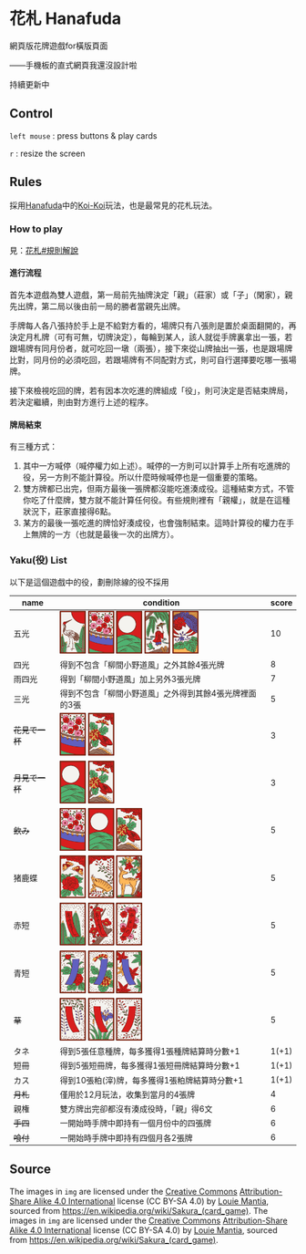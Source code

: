 # 花札 Hanafuda

網頁版花牌遊戲for橫版頁面

——手機板的直式網頁我還沒設計啦

持續更新中

## Control

`left mouse` : press buttons & play cards

`r` : resize the screen

## Rules

採用[Hanafuda](https://en.wikipedia.org/wiki/Hanafuda)中的[Koi-Koi](https://en.wikipedia.org/wiki/Koi-Koi)玩法，也是最常見的花札玩法。
<br/>

### How to play

見：[花札#規則解說](https://zh.wikipedia.org/wiki/花札#規則解說)

#### 進行流程

首先本遊戲為雙人遊戲，第一局前先抽牌決定「親」（莊家）或「子」（閑家），親先出牌，第二局以後由前一局的勝者當親先出牌。

手牌每人各八張持於手上是不給對方看的，場牌只有八張則是置於桌面翻開的，再決定月札牌（可有可無，切牌決定），每輪到某人，該人就從手牌裏拿出一張，若跟場牌有同月份者，就可吃回一墩（兩張），接下來從山牌抽出一張，也是跟場牌比對，同月份的必須吃回，若跟場牌有不同配對方式，則可自行選擇要吃哪一張場牌。

接下來檢視吃回的牌，若有因本次吃進的牌組成「役」，則可決定是否結束牌局，若決定繼續，則由對方進行上述的程序。


#### 牌局結束

有三種方式：

1. 其中一方喊停（喊停權力如上述）。喊停的一方則可以計算手上所有吃進牌的役，另一方則不能計算役。所以什麼時候喊停也是一個重要的策略。
2. 雙方牌都已出完，但兩方最後一張牌都沒能吃進湊成役。這種結束方式，不管你吃了什麼牌，雙方就不能計算任何役。有些規則裡有「親權」，就是在這種狀況下，莊家直接得6點。
3. 某方的最後一張吃進的牌恰好湊成役，也會強制結束。這時計算役的權力在手上無牌的一方（也就是最後一次的出牌方）。

### Yaku(役) List

以下是這個遊戲中的役，劃刪除線的役不採用

| name | condition | score |
| --- | --- | --- |
| 五光 | <img src="img/0.png" title="松上鶴" height="75px"> <img src="img/8.png" title="櫻上幕簾" height="75px"> <img src="img/28.png" title="芒上月" height="75px"> <img src="img/40.png" title="柳間小野道風" height="75px"> <img src="img/44.png" title="桐上鳳凰" height="75px"> | 10 |
| 四光 | 得到不包含「柳間小野道風」之外其餘4張光牌 | 8 |
| 雨四光 | 得到「柳間小野道風」加上另外3張光牌 | 7 |
| 三光 | 得到不包含「柳間小野道風」之外得到其餘4張光牌裡面的3張 | 5 |
| ~~花見で一杯~~ | <img src="img/8.png" title="櫻上幕簾" height="75px"> <img src="img/32.png" title="菊上盃" height="75px"> | 3 |
| ~~月見で一杯~~ | <img src="img/28.png" title="芒上月" height="75px"> <img src="img/32.png" title="菊上盃" height="75px"> | 3 |
| ~~飲み~~ | <img src="img/8.png" title="櫻上幕簾" height="75px"> <img src="img/28.png" title="芒上月" height="75px"> <img src="img/32.png" title="菊上盃" height="75px"> | 5 |
| 猪鹿蝶 | <img src="img/20.png" title="牡丹蝶" height="75px"> <img src="img/24.png" title="萩間野豬" height="75px"> <img src="img/36.png" title="楓間鹿" height="75px"> | 5 |
| 赤短 | <img src="img/1.png" title="松上赤短" height="75px"> <img src="img/5.png" title="梅上赤短" height="75px"> <img src="img/9.png" title="櫻上赤短" height="75px"> | 5 |
| 青短 | <img src="img/21.png" title="牡丹上青短" height="75px"> <img src="img/33.png" title="菊上青短" height="75px"> <img src="img/37.png" title="楓上青短" height="75px"> | 5 |
| ~~草~~ | <img src="img/13.png" title="藤上短冊" height="75px"> <img src="img/17.png" title="蒲上短冊" height="75px"> <img src="img/25.png" title="萩上短冊" height="75px"> | 5 |
| タネ | 得到5張任意種牌，每多獲得1張種牌結算時分數+1 | 1(+1) |
| 短冊 | 得到5張短冊牌，每多獲得1張短冊牌結算時分數+1 | 1(+1) |
| カス | 得到10張粕(滓)牌，每多獲得1張粕牌結算時分數+1 | 1(+1) |
| ~~月札~~ | 僅用於12月玩法，收集到當月的4張牌 | 4 |
| 親権 | 雙方牌出完卻都沒有湊成役時，「親」得6文 | 6 |
| ~~手四~~ | 一開始時手牌中即持有一個月份中的四張牌 | 6 |
| ~~喰付~~ | 一開始時手牌中即持有四個月各2張牌 | 6 |

## Source

The images in `img` are licensed under the [Creative Commons](https://en.wikipedia.org/wiki/en:Creative_Commons) [Attribution-Share Alike 4.0 International](https://creativecommons.org/licenses/by-sa/4.0/deed.en) license (CC BY-SA 4.0) by [Louie Mantia](https://commons.wikimedia.org/wiki/User:Louiemantia), sourced from https://en.wikipedia.org/wiki/Sakura_(card_game).
The images in `img` are licensed under the [Creative Commons](https://en.wikipedia.org/wiki/en:Creative_Commons) [Attribution-Share Alike 4.0 International](https://creativecommons.org/licenses/by-sa/4.0/deed.en) license (CC BY-SA 4.0) by [Louie Mantia](https://commons.wikimedia.org/wiki/User:Louiemantia), sourced from https://en.wikipedia.org/wiki/Sakura_(card_game).
